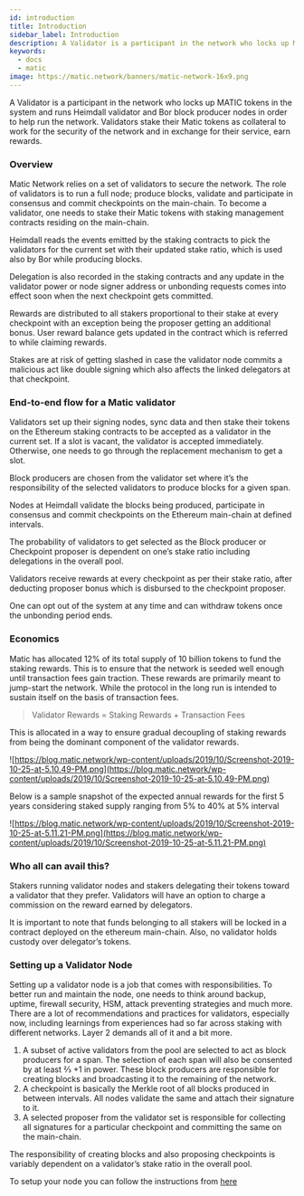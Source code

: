 ```yaml
---
id: introduction
title: Introduction
sidebar_label: Introduction
description: A Validator is a participant in the network who locks up MATIC tokens in the system and runs Heimdall validator and Bor block producer nodes in order to help run the network. Validators stake their Matic tokens as collateral to work for the security of the network and in exchange for their service, earn rewards.
keywords:
  - docs
  - matic
image: https://matic.network/banners/matic-network-16x9.png 
---
```


A Validator is a participant in the network who locks up MATIC tokens in the system and runs Heimdall validator and Bor block producer nodes in order to help run the network. Validators stake their Matic tokens as collateral to work for the security of the network and in exchange for their service, earn rewards.

### Overview

Matic Network relies on a set of validators to secure the network. The role of validators is to run a full node; produce blocks, validate and participate in consensus and commit checkpoints on the main-chain. To become a validator, one needs to stake their Matic tokens with staking management contracts residing on the main-chain.

Heimdall reads the events emitted by the staking contracts to pick the validators for the current set with their updated stake ratio, which is used also by Bor while producing blocks.

Delegation is also recorded in the staking contracts and any update in the validator power or node signer address or unbonding requests comes into effect soon when the next checkpoint gets committed.

Rewards are distributed to all stakers proportional to their stake at every checkpoint with an exception being the proposer getting an additional bonus. User reward balance gets updated in the contract which is referred to while claiming rewards.

Stakes are at risk of getting slashed in case the validator node commits a malicious act like double signing which also affects the linked delegators at that checkpoint.

### End-to-end flow for a Matic validator

Validators set up their signing nodes, sync data and then stake their tokens on the Ethereum staking contracts to be accepted as a validator in the current set. If a slot is vacant, the validator is accepted immediately. Otherwise, one needs to go through the replacement mechanism to get a slot.

Block producers are chosen from the validator set where it’s the responsibility of the selected validators to produce blocks for a given span.

Nodes at Heimdall validate the blocks being produced, participate in consensus and commit checkpoints on the Ethereum main-chain at defined intervals.

The probability of validators to get selected as the Block producer or Checkpoint proposer is dependent on one’s stake ratio including delegations in the overall pool.

Validators receive rewards at every checkpoint as per their stake ratio, after deducting proposer bonus which is disbursed to the checkpoint proposer.

One can opt out of the system at any time and can withdraw tokens once the unbonding period ends.

### Economics

Matic has allocated 12% of its total supply of 10 billion tokens to fund the staking rewards. This is to ensure that the network is seeded well enough until transaction fees gain traction. These rewards are primarily meant to jump-start the network. While the protocol in the long run is intended to sustain itself on the basis of transaction fees.

> Validator Rewards = Staking Rewards + Transaction Fees

This is allocated in a way to ensure gradual decoupling of staking rewards from being the dominant component of the validator rewards.

![https://blog.matic.network/wp-content/uploads/2019/10/Screenshot-2019-10-25-at-5.10.49-PM.png](https://blog.matic.network/wp-content/uploads/2019/10/Screenshot-2019-10-25-at-5.10.49-PM.png)

Below is a sample snapshot of the expected annual rewards for the first 5 years considering staked supply ranging from 5% to 40% at 5% interval

![https://blog.matic.network/wp-content/uploads/2019/10/Screenshot-2019-10-25-at-5.11.21-PM.png](https://blog.matic.network/wp-content/uploads/2019/10/Screenshot-2019-10-25-at-5.11.21-PM.png)

### **Who all can avail this?**

Stakers running validator nodes and stakers delegating their tokens toward a validator that they prefer. Validators will have an option to charge a commission on the reward earned by delegators.

It is important to note that funds belonging to all stakers will be locked in a contract deployed on the ethereum main-chain. Also, no validator holds custody over delegator’s tokens.

### **Setting up a Validator Node**

Setting up a validator node is a job that comes with responsibilities. To better run and maintain the node, one needs to think around backup, uptime, firewall security, HSM, attack preventing strategies and much more. There are a lot of recommendations and practices for validators, especially now, including learnings from experiences had so far across staking with different networks. Layer 2 demands all of it and a bit more.

1. A subset of active validators from the pool are selected to act as block producers for a span. The selection of each span will also be consented by at least ⅔ +1 in power. These block producers are responsible for creating blocks and broadcasting it to the remaining of the network.
2. A checkpoint is basically the Merkle root of all blocks produced in between intervals. All nodes validate the same and attach their signature to it.
3. A selected proposer from the validator set is responsible for collecting all signatures for a particular checkpoint and committing the same on the main-chain.

The responsibility of creating blocks and also proposing checkpoints is variably dependent on a validator’s stake ratio in the overall pool.

To setup your node you can follow the instructions from [here](https://docs.matic.network/docs/validate/counter-stake-stage-2/getting-started) 